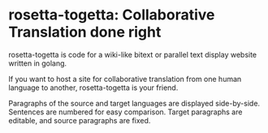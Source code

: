 # rosetta-togetta: Collaborative Translation done right
rosetta-togetta is code for a wiki-like bitext or parallel text display website written in golang.

If you want to host a site for collaborative translation from one human language to another, rosetta-togetta is your friend.

Paragraphs of the source and target languages are displayed side-by-side.  Sentences are numbered for easy comparison.  Target paragraphs are editable, and source paragraphs are fixed.
